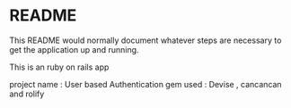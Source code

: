 # README

This README would normally document whatever steps are necessary to get the
application up and running.

This is an ruby on rails app

project name : User based Authentication
gem used : Devise , cancancan and rolify
